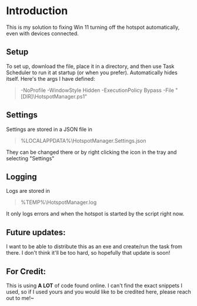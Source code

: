 # Introduction
This is my solution to fixing Win 11 turning off the hotspot automatically, even with devices connected.

## Setup
To set up, download the file, place it in a directory, and then use Task Scheduler to run it at startup (or when you prefer). Automatically hides itself. Here's the args I have defined:
>  -NoProfile -WindowStyle Hidden -ExecutionPolicy Bypass -File "[DIR]\HotspotManager.ps1"

## Settings
Settings are stored in a JSON file in

> %LOCALAPPDATA%\HotspotManager.Settings.json

They can be changed there or by right clicking the icon in the tray and selecting "Settings"

## Logging
Logs are stored in

> %TEMP%\HotspotManager.log

It only logs errors and when the hotspot is started by the script right now.

## Future updates:
I want to be able to distribute this as an exe and create/run the task from there. I don't think it'll be too hard, so hopefully that update is soon!

## For Credit:
This is using **A LOT** of code found online. I can't find the exact snippets I used, so if I used yours and you would like to be credited here, please reach out to me!~
